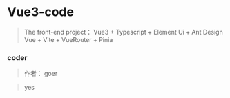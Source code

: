 # Vue3-code 
> The front-end project： Vue3 + Typescript + Element Ui + Ant Design Vue + Vite + VueRouter + Pinia


### coder
> 作者： goer

> yes 
